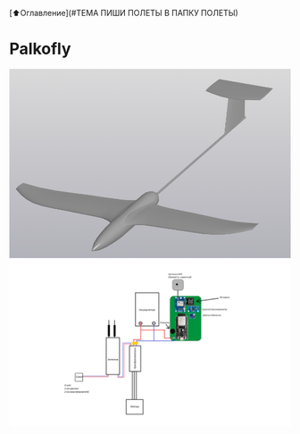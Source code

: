[:arrow_up:Оглавление](#ТЕМА ПИШИ ПОЛЕТЫ В ПАПКУ ПОЛЕТЫ)
# Palkofly

![asas](images/expXki82sFg.jpg)
![asas](images/Схема.png)
